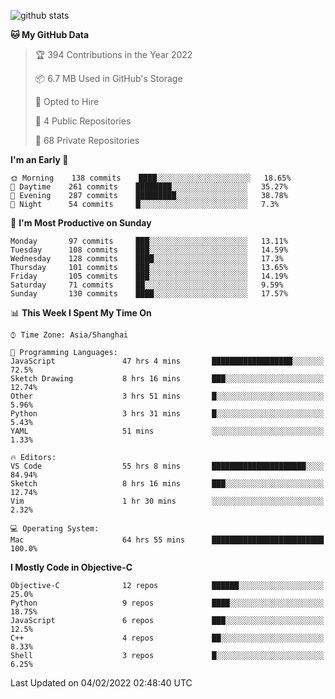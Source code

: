 
![github stats](https://github-readme-stats.vercel.app/api?username=ChesterYue&show_icons=true&count_private=true)

<!-- ![wakatime](https://github-readme-stats.vercel.app/api/wakatime?username=ChesterYue&layout=compact) -->

<!-- ![wakatime](https://github-readme-stats.vercel.app/api/top-langs/?username=ChesterYue&layout=compact) -->

<!--START_SECTION:waka-->
**🐱 My GitHub Data** 

> 🏆 394 Contributions in the Year 2022
 > 
> 📦 6.7 MB Used in GitHub's Storage 
 > 
> 💼 Opted to Hire
 > 
> 📜 4 Public Repositories 
 > 
> 🔑 68 Private Repositories  
 > 
**I'm an Early 🐤** 

```text
🌞 Morning    138 commits    ████░░░░░░░░░░░░░░░░░░░░░   18.65% 
🌆 Daytime    261 commits    ████████░░░░░░░░░░░░░░░░░   35.27% 
🌃 Evening    287 commits    █████████░░░░░░░░░░░░░░░░   38.78% 
🌙 Night      54 commits     █░░░░░░░░░░░░░░░░░░░░░░░░   7.3%

```
📅 **I'm Most Productive on Sunday** 

```text
Monday       97 commits     ███░░░░░░░░░░░░░░░░░░░░░░   13.11% 
Tuesday      108 commits    ███░░░░░░░░░░░░░░░░░░░░░░   14.59% 
Wednesday    128 commits    ████░░░░░░░░░░░░░░░░░░░░░   17.3% 
Thursday     101 commits    ███░░░░░░░░░░░░░░░░░░░░░░   13.65% 
Friday       105 commits    ███░░░░░░░░░░░░░░░░░░░░░░   14.19% 
Saturday     71 commits     ██░░░░░░░░░░░░░░░░░░░░░░░   9.59% 
Sunday       130 commits    ████░░░░░░░░░░░░░░░░░░░░░   17.57%

```


📊 **This Week I Spent My Time On** 

```text
⌚︎ Time Zone: Asia/Shanghai

💬 Programming Languages: 
JavaScript               47 hrs 4 mins       ██████████████████░░░░░░░   72.5% 
Sketch Drawing           8 hrs 16 mins       ███░░░░░░░░░░░░░░░░░░░░░░   12.74% 
Other                    3 hrs 51 mins       █░░░░░░░░░░░░░░░░░░░░░░░░   5.96% 
Python                   3 hrs 31 mins       █░░░░░░░░░░░░░░░░░░░░░░░░   5.43% 
YAML                     51 mins             ░░░░░░░░░░░░░░░░░░░░░░░░░   1.33%

🔥 Editors: 
VS Code                  55 hrs 8 mins       █████████████████████░░░░   84.94% 
Sketch                   8 hrs 16 mins       ███░░░░░░░░░░░░░░░░░░░░░░   12.74% 
Vim                      1 hr 30 mins        ░░░░░░░░░░░░░░░░░░░░░░░░░   2.32%

💻 Operating System: 
Mac                      64 hrs 55 mins      █████████████████████████   100.0%

```

**I Mostly Code in Objective-C** 

```text
Objective-C              12 repos            ██████░░░░░░░░░░░░░░░░░░░   25.0% 
Python                   9 repos             ████░░░░░░░░░░░░░░░░░░░░░   18.75% 
JavaScript               6 repos             ███░░░░░░░░░░░░░░░░░░░░░░   12.5% 
C++                      4 repos             ██░░░░░░░░░░░░░░░░░░░░░░░   8.33% 
Shell                    3 repos             █░░░░░░░░░░░░░░░░░░░░░░░░   6.25%

```



 Last Updated on 04/02/2022 02:48:40 UTC
<!--END_SECTION:waka-->